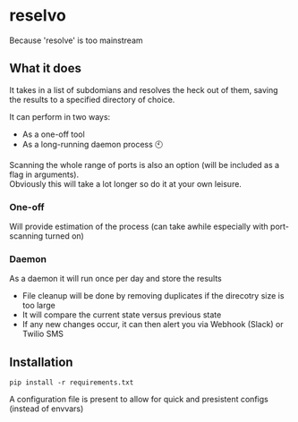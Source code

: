 # reselvo
Because 'resolve' is too mainstream


## What it does

It takes in a list of subdomians and resolves the heck out of them, saving the results to a specified directory of choice. 

It can perform in two ways:  
- As a one-off tool
- As a long-running daemon process :clock10:

Scanning the whole range of ports is also an option (will be included as a flag in arguments).  
Obviously this will take a lot longer so do it at your own leisure.

### One-off

Will provide estimation of the process (can take awhile especially with port-scanning turned on)

### Daemon

As a daemon it will run once per day and store the results
- File cleanup will be done by removing duplicates if the direcotry size is too large
- It will compare the current state versus previous state
- If any new changes occur, it can then alert you via Webhook (Slack) or Twilio SMS

## Installation 

```
pip install -r requirements.txt
```

A configuration file is present to allow for quick and presistent configs (instead of envvars)  
